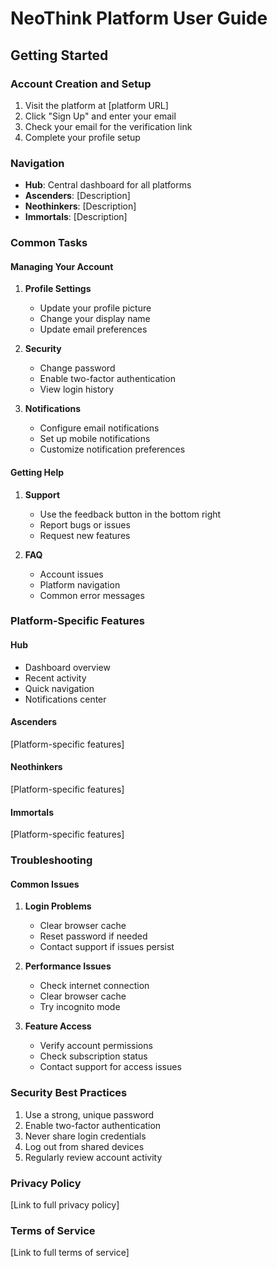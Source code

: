 # NeoThink Platform User Guide

## Getting Started

### Account Creation and Setup
1. Visit the platform at [platform URL]
2. Click "Sign Up" and enter your email
3. Check your email for the verification link
4. Complete your profile setup

### Navigation
- **Hub**: Central dashboard for all platforms
- **Ascenders**: [Description]
- **Neothinkers**: [Description]
- **Immortals**: [Description]

### Common Tasks

#### Managing Your Account
1. **Profile Settings**
   - Update your profile picture
   - Change your display name
   - Update email preferences

2. **Security**
   - Change password
   - Enable two-factor authentication
   - View login history

3. **Notifications**
   - Configure email notifications
   - Set up mobile notifications
   - Customize notification preferences

#### Getting Help
1. **Support**
   - Use the feedback button in the bottom right
   - Report bugs or issues
   - Request new features

2. **FAQ**
   - Account issues
   - Platform navigation
   - Common error messages

### Platform-Specific Features

#### Hub
- Dashboard overview
- Recent activity
- Quick navigation
- Notifications center

#### Ascenders
[Platform-specific features]

#### Neothinkers
[Platform-specific features]

#### Immortals
[Platform-specific features]

### Troubleshooting

#### Common Issues
1. **Login Problems**
   - Clear browser cache
   - Reset password if needed
   - Contact support if issues persist

2. **Performance Issues**
   - Check internet connection
   - Clear browser cache
   - Try incognito mode

3. **Feature Access**
   - Verify account permissions
   - Check subscription status
   - Contact support for access issues

### Security Best Practices
1. Use a strong, unique password
2. Enable two-factor authentication
3. Never share login credentials
4. Log out from shared devices
5. Regularly review account activity

### Privacy Policy
[Link to full privacy policy]

### Terms of Service
[Link to full terms of service] 
